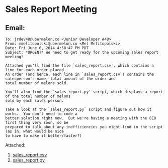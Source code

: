 Sales Report Meeting
=======

Email:
-------

```
To: jrdev48@ubermelon.co <Junior Developer #48>
From: mmelitopolski@ubermelon.co <Mel Melitopolski> 
Date: Fri June 6, 2014 4:58:47 PM PDT
Subject: *URGENT* We need to get ready for the upcoming sales report meeting!

Attached you'll find the file `sales_report.csv`, which contains a line for each order placed. 
An order (and hence, each line in `sales_report.csv`) contains the salesperson's name, total amount of the order and 
total number of melons sold.

You'll also find the `sales_report.py` script, which displays a report of the total number of melons 
sold by each sales person.

Take a look at the `sales_report.py` script and figure out how it works.  You don't need to code a 
better solution right now.  But we're having a meeting with the CEO first thing very soon, so be 
prepared to talk about any inefficiencies you might find in the script (as in, what would be nice 
to have to make it better/faster?)

```

Attached:

1. [sales_report.csv](https://github.com/hackbrightacademy/Homework/blob/master/Homework05/sales_report.csv)
2. [sales_report.py](https://github.com/hackbrightacademy/Homework/blob/master/Homework05/sales_report.py)
